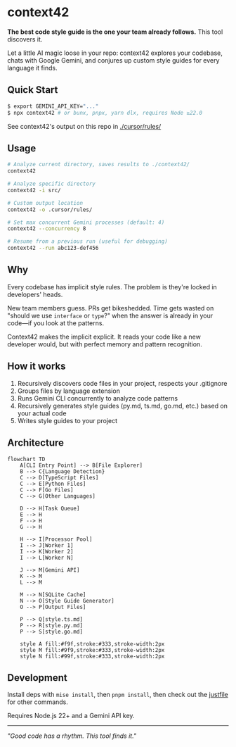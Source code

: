 # context42

**The best code style guide is the one your team already follows.** This tool discovers it.

Let a little AI magic loose in your repo: context42 explores your codebase, chats with Google Gemini, and conjures up custom style guides for every language it finds.

## Quick Start

```bash
$ export GEMINI_API_KEY="..."
$ npx context42 # or bunx, pnpx, yarn dlx, requires Node ≥22.0
```

See context42's output on this repo in [./cursor/rules/](./cursor/rules/)

## Usage

```bash
# Analyze current directory, saves results to ./context42/
context42

# Analyze specific directory
context42 -i src/

# Custom output location
context42 -o .cursor/rules/

# Set max concurrent Gemini processes (default: 4)
context42 --concurrency 8

# Resume from a previous run (useful for debugging)
context42 --run abc123-def456
```

## Why

Every codebase has implicit style rules. The problem is they're locked in developers' heads.

New team members guess. PRs get bikeshedded. Time gets wasted on "should we use `interface` or `type`?" when the answer is already in your code—if you look at the patterns.

Context42 makes the implicit explicit. It reads your code like a new developer would, but with perfect memory and pattern recognition.

## How it works

1. Recursively discovers code files in your project, respects your .gitignore
2. Groups files by language extension
3. Runs Gemini CLI concurrently to analyze code patterns
4. Recursively generates style guides (py.md, ts.md, go.md, etc.) based on your actual code
5. Writes style guides to your project

## Architecture

```mermaid
flowchart TD
    A[CLI Entry Point] --> B[File Explorer]
    B --> C{Language Detection}
    C --> D[TypeScript Files]
    C --> E[Python Files]
    C --> F[Go Files]
    C --> G[Other Languages]

    D --> H[Task Queue]
    E --> H
    F --> H
    G --> H

    H --> I[Processor Pool]
    I --> J[Worker 1]
    I --> K[Worker 2]
    I --> L[Worker N]

    J --> M[Gemini API]
    K --> M
    L --> M

    M --> N[SQLite Cache]
    N --> O[Style Guide Generator]
    O --> P[Output Files]

    P --> Q[style.ts.md]
    P --> R[style.py.md]
    P --> S[style.go.md]

    style A fill:#f9f,stroke:#333,stroke-width:2px
    style M fill:#9f9,stroke:#333,stroke-width:2px
    style N fill:#99f,stroke:#333,stroke-width:2px
```

## Development

Install deps with `mise install`, then `pnpm install`, then check out the [justfile](./justfile) for other commands.

Requires Node.js 22+ and a Gemini API key.

---

*"Good code has a rhythm. This tool finds it."*

